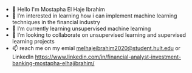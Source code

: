 - 👋 Hello I'm Mostapha El Haje Ibrahim
- 👀 I’m interested in learning how i can implement machine learning techniques in the financial industry 
- 🌱 I’m currently learning unsupervised machine learning 
- 💞️ I’m looking to collaborate on unsupervised learning and supervised learning projects 
- 📫 reach me on my emial melhajeibrahim2020@student.hult.edu or LinkedIn https://www.linkedin.com/in/financial-analyst-investment-banking-mostapha-elhajibrahim/
